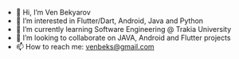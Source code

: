 - 👋 Hi, I’m Ven Bekyarov
- 👀 I’m interested in Flutter/Dart, Android, Java and Python
- 🌱 I’m currently learning Software Engineering @ Trakia University
- 💞️ I’m looking to collaborate on JAVA, Android and Flutter projects
- 📫 How to reach me: venbeks@gmail.com

<!---
Venelin-Bekyarov/Venelin-Bekyarov is a ✨ special ✨ repository because its `README.md` (this file) appears on your GitHub profile.
You can click the Preview link to take a look at your changes.
--->
